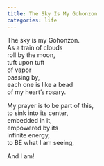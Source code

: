 ```yaml
---
title: The Sky Is My Gohonzon
categories: life
---
```

The sky is my Gohonzon.  
As a train of clouds  
roll by the moon,  
tuft upon tuft   
of vapor   
passing by,  
each one is like a bead  
of my heart’s rosary.

My prayer is to be part of this,  
to sink into its center,  
embedded in it,  
empowered by its  
infinite energy,  
to BE what I am seeing,

And I am!

